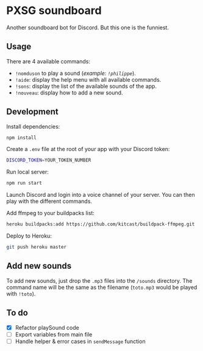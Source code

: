 # PXSG soundboard

Another soundboard bot for Discord. But this one is the funniest.

## Usage

There are 4 available commands:
- `!nomduson` to play a sound (*example: `!philippe`*).
- `!aide`: display the help menu with all available commands.
- `!sons`: display the list of the available sounds of the app.
- `!nouveau`: display how to add a new sound.

## Development

Install dependencies:
```sh
npm install
```

Create a `.env` file at the root of your app with your Discord token:
```sh
DISCORD_TOKEN=YOUR_TOKEN_NUMBER
```

Run local server:
```sh
npm run start
```

Launch Discord and login into a voice channel of your server. You can then play with the different commands.

Add ffmpeg to your buildpacks list:
```sh
heroku buildpacks:add https://github.com/kitcast/buildpack-ffmpeg.git
```

Deploy to Heroku:
```sh
git push heroku master
```

## Add new sounds

To add new sounds, just drop the `.mp3` files into the `/sounds` directory. The command name will be the same as the filename (`toto.mp3` would be played with `!toto`).

## To do

- [x] Refactor playSound code
- [ ] Export variables from main file
- [ ] Handle helper & error cases in `sendMessage` function
